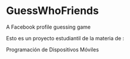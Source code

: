# GuessWhoFriends
A Facebook profile guessing game

Esto es un proyecto estudiantil de la materia de :

Programación de Dispositivos Móviles
